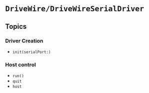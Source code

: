 # ``DriveWire/DriveWireSerialDriver``

## Topics

### Driver Creation

- ``init(serialPort:)``

### Host control

- ``run()``
- ``quit``
- ``host``
